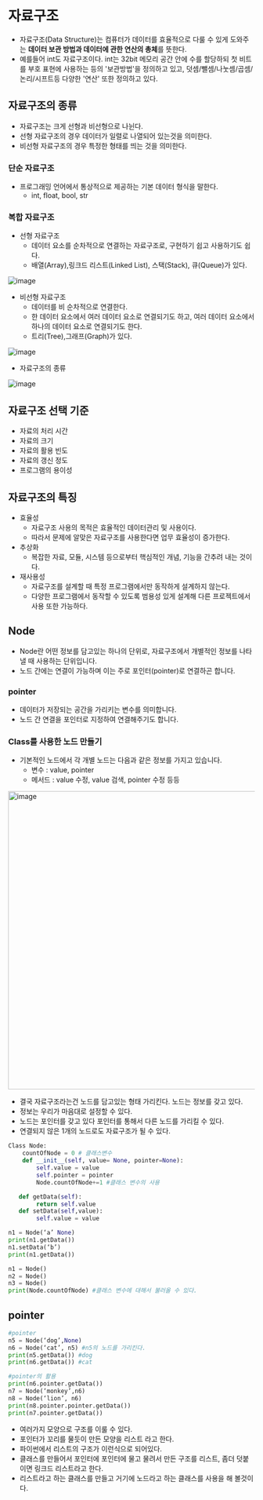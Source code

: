 # 자료구조
- 자료구조(Data Structure)는 컴퓨터가 데이터를 효율적으로 다룰 수 있게 도와주는 <b>데이터 보관 방법과 데이터에 관한 연산의 총체</b>를 뜻한다.
- 예를들어 int도 자료구조이다. int는 32bit 메모리 공간 안에 수를 할당하되 첫 비트를 부호 표현에 사용하는 등의 '보관방법'을 정의하고 있고, 덧셈/뺄셈/나눗셈/곱셈/논리/시프트등 다양한 '연산' 또한 정의하고 있다.

## 자료구조의 종류
- 자료구조는 크게 선형과 비선형으로 나뉜다.
- 선형 자료구조의 경우 데이터가 일렬로 나열되어 있는것을 의미한다.
- 비선형 자료구조의 경우 특정한 형태를 띄는 것을 의미한다.

### 단순 자료구조
- 프로그래밍 언어에서 통상적으로 제공하는 기본 데이터 형식을 말한다.
    - int, float, bool, str 
### 복합 자료구조
- 선형 자료구조
    - 데이터 요소를 순차적으로 연결하는 자료구조로, 구현하기 쉽고 사용하기도 쉽다.
    - 배열(Array),링크드 리스트(Linked List), 스택(Stack), 큐(Queue)가 있다.
 
![image](https://github.com/to7485/PYTHON1900/assets/54658614/48c398e8-07cd-4fb4-816f-af060fc2f436)

- 비선형 자료구조
    - 데이터를 비 순차적으로 연결한다.
    - 한 데이터 요소에서 여러 데이터 요소로 연결되기도 하고, 여러 데이터 요소에서 하나의 데이터 요소로 연결되기도 한다.
    - 트리(Tree),그래프(Graph)가 있다.
 
![image](https://github.com/to7485/PYTHON1900/assets/54658614/ab5c43c5-09fa-4715-b641-eb2aff50b1fb)

- 자료구조의 종류

![image](https://github.com/to7485/PYTHON1900/assets/54658614/0a08c8f5-2f90-48cc-979d-50d66af93a6a)

## 자료구조 선택 기준
- 자료의 처리 시간
- 자료의 크기
- 자료의 활용 빈도
- 자료의 갱신 정도
- 프로그램의 용이성

## 자료구조의 특징
- 효율성
    - 자료구조 사용의 목적은 효율적인 데이터관리 및 사용이다.
    - 따라서 문제에 알맞은 자료구조를 사용한다면 업무 효율성이 증가한다.
- 추상화
    - 복잡한 자료, 모듈, 시스템 등으로부터 핵심적인 개념, 기능을 간추려 내는 것이다.
- 재사용성
    - 자료구조를 설계할 때 특정 프로그램에서만 동작하게 설계하지 않는다.
    - 다양한 프로그램에서 동작할 수 있도록 범용성 있게 설계해 다른 프로젝트에서 사용 또한 가능하다.
 
## Node
- Node란 어떤 정보를 담고있는 하나의 단위로, 자료구조에서 개별적인 정보를 나타낼 때 사용하는 단위입니다.
- 노드 간에는 연결이 가능하며 이는 주로 포인터(pointer)로 연결하곤 합니다.

### pointer
- 데이터가 저장되는 공간을 가리키는 변수를 의미합니다.
- 노드 간 연결을 포인터로 지정하여 연결해주기도 합니다.

### Class를 사용한 노드 만들기
- 기본적인 노드에서 각 개별 노드는 다음과 같은 정보를 가지고 있습니다.
  - 변수 : value, pointer
  - 메서드 : value 수정, value 검색, pointer 수정 등등
 
<img width="608" alt="image" src="https://github.com/to7485/PYTHON1900/assets/54658614/ed8f84ff-04b0-4461-820c-d7434486b383">

- 결국 자료구조라는건 노드를 담고있는 형태 가리킨다. 노드는 정보를 갖고 있다.
- 정보는 우리가 마음대로 설정할 수 있다.
- 노드는 포인터를 갖고 있다 포인터를 통해서 다른 노드를 가리킬 수 있다.
- 연결되지 않은 1개의 노드로도 자료구조가 될 수 있다.

```py
Class Node:
    countOfNode = 0 # 클래스변수
    def __init__(self, value= None, pointer=None):
		self.value = value
		self.pointer = pointer
		Node.countOfNode+=1 #클래스 변수의 사용

   def getData(self):
		return self.value
   def setData(self,value):
		self.value = value

n1 = Node(‘a’ None)
print(n1.getData())
n1.setData(‘b’)
print(n1.getData())

n1 = Node()
n2 = Node()
n3 = Node()
print(Node.countOfNode) #클래스 변수에 대해서 불러올 수 있다.
```

## pointer
```py
#pointer
n5 = Node(‘dog’,None)
n6 = Node(‘cat’, n5) #n5의 노드를 가리킨다.
print(n5.getData()) #dog
print(n6.getData()) #cat

#pointer의 활용
print(n6.pointer.getData())
n7 = Node(‘monkey’,n6)
n8 = Node(‘lion’, n6)
print(n8.pointer.pointer.getData())
print(n7.pointer.getData())
```

- 여러가지 모양으로 구조를 이룰 수 있다.
- 포인터가 꼬리를 물듯이 만든 모양을 리스트 라고 한다.
- 파이썬에서 리스트의 구조가 이런식으로 되어있다.
- 클래스를 만들어서 포인터에 포인터에 물고 물려서 만든 구조를 리스트, 좀더 덧붙이면 링크드 리스트라고 한다.
- 리스트라고 하는 클래스를 만들고 거기에 노드라고 하는 클래스를 사용을 해 볼것이다.


